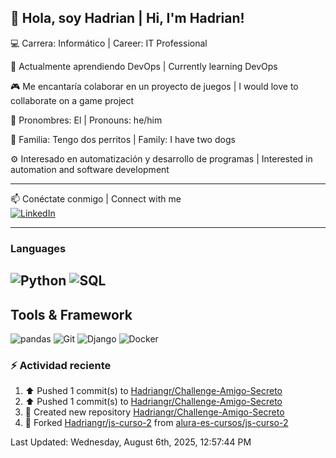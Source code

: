👋 Hola, soy Hadrian | Hi, I'm Hadrian!
---
💻 Carrera: Informático | Career: IT Professional

🚀 Actualmente aprendiendo DevOps | Currently learning DevOps

🎮 Me encantaría colaborar en un proyecto de juegos | I would love to collaborate on a game project

📌 Pronombres: El | Pronouns: he/him

🐶 Familia: Tengo dos perritos | Family: I have two dogs

⚙️ Interesado en automatización y desarrollo de programas | Interested in automation and software development

---
📫 Conéctate conmigo | Connect with me  
[![LinkedIn](https://img.shields.io/badge/LinkedIn-0077B5?style=for-the-badge&logo=linkedin&logoColor=white)](www.linkedin.com/in/nelson-hadrian-guevara-rodriguez-3b3455145/)

---
###  **Languages**
![Python](https://img.shields.io/badge/Python-3776AB?style=for-the-badge&logo=python&logoColor=white)
![SQL](https://img.shields.io/badge/SQL-316192?style=for-the-badge&logo=postgresql&logoColor=white)
--
## **Tools & Framework**
![pandas](https://img.shields.io/badge/pandas-150458?style=for-the-badge&logo=pandas&logoColor=white)
![Git](https://img.shields.io/badge/Git-F05032?style=for-the-badge&logo=git&logoColor=white)
![Django](https://img.shields.io/badge/Django-092E20?style=for-the-badge&logo=django&logoColor=white)
![Docker](https://img.shields.io/badge/Docker-2496ED?style=for-the-badge&logo=docker&logoColor=white)


### :zap: Actividad reciente
<!--RECENT_ACTIVITY:start-->
1. ⬆️ Pushed 1 commit(s) to [Hadriangr/Challenge-Amigo-Secreto](https://github.com/Hadriangr/Challenge-Amigo-Secreto)<br>
2. ⬆️ Pushed 1 commit(s) to [Hadriangr/Challenge-Amigo-Secreto](https://github.com/Hadriangr/Challenge-Amigo-Secreto)<br>
3. 📔 Created new repository [Hadriangr/Challenge-Amigo-Secreto](https://github.com/Hadriangr/Challenge-Amigo-Secreto)<br>
4. 🔱 Forked [Hadriangr/js-curso-2](https://github.com/Hadriangr/js-curso-2) from [alura-es-cursos/js-curso-2](https://github.com/alura-es-cursos/js-curso-2)<br>
<!--RECENT_ACTIVITY:end-->
<!--RECENT_ACTIVITY:last_update-->
Last Updated: Wednesday, August 6th, 2025, 12:57:44 PM
<!--RECENT_ACTIVITY:last_update_end-->
